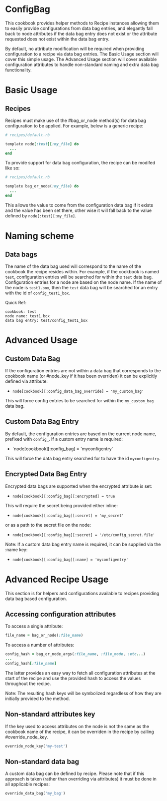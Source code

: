 ConfigBag
=========

This cookbook provides helper methods to Recipe instances allowing them to easily
provide configurations from data bag entries, and elegantly fall back to node
attributes if the data bag entry does not exist or the attribute requested does
not exist within the data bag entry.

By default, no attribute modification will be required when providing configuration
to a recipe via data bag entries. The Basic Usage section will cover this simple
usage. The Advanced Usage section will cover available configuration attributes
to handle non-standard naming and extra data bag functionality.

Basic Usage
===========

Recipes
-------

Recipes must make use of the #bag_or_node method(s) for data bag configuration to
be applied. For example, below is a generic recipe:

```ruby
# recipes/default.rb

template node[:test][:my_file] do
  ...
end
```

To provide support for data bag configuration, the recipe can be modifed like so:

```ruby
# recipes/default.rb

template bag_or_node(:my_file) do
  ...
end
```

This allows the value to come from the configuration data bag if it exists and
the value has been set there, other wise it will fall back to the value defined
by `node[:test][:my_file]`.

Naming scheme
=============

Data bags
---------

The name of the data bag used will correspond to the name of the cookbook the
recipe resides within. For example, if the cookbook is named `test`, configuration
entries will be searched for within the `test` data bag. Configuration entries
for a node are based on the node name. If the name of the node is `test1.box`,
then the `test` data bag will be searched for an entry with the id of `config_test1_box`.

Quick Ref:

```
cookbook: test
node name: test1.box
data bag entry: test/config_test1_box
```

Advanced Usage
==============

Custom Data Bag
---------------

If the configuration entries are not within a data bag that corresponds to the
cookbook name (or #node_key if it has been overriden) it can be explicitly defined
via attribute:

* `node[cookbook][:config_data_bag_override] = 'my_custom_bag'`

This will force config entries to be searched for within the `my_custom_bag` data bag.

Custom Data Bag Entry
---------------------

By default, the configuration entries are based on the current node name, prefixed
with `config_`. If a custom entry name is required:

* `node[cookbook][:config_bag] = 'myconfigentry'

This will force the data bag entry searched for to have the id `myconfigentry`.

Encrypted Data Bag Entry
------------------------

Encrypted data bags are supported when the encrypted attribute is set:

* `node[cookbook][:config_bag][:encrypted] = true`

This will require the secret being provided either inline:

* `node[cookbook][:config_bag][:secret] = 'my_secret'`

or as a path to the secret file on the node:

* `node[cookbook][:config_bag][:secret] = '/etc/config_secret.file'`

Note: If a custom data bag entry name is required, it can be supplied via the
:name key:

* `node[cookbook][:config_bag][:name] = 'myconfigentry'`

Advanced Recipe Usage
=====================

This section is for helpers and configurations available to recipes providing
data bag based configuration.

Accessing configuration attributes
----------------------------------

To access a single attribute:

```ruby
file_name = bag_or_node(:file_name)
```

To access a number of attributes:

```ruby
config_hash = bag_or_node_args(:file_name, :file_mode, :etc...)
...
config_hash[:file_name]
```

The latter provides an easy way to fetch all configuration attributes at the
start of the recipe and use the provided hash to access the values throughout
the recipe. 

Note: The resulting hash keys will be symbolized regardless of how they are
initially provided to the method.

Non-standard attributes key
---------------------------

If the key used to access attributes on the node is not the same as the cookbook
name of the recipe, it can be overriden in the recipe by calling #override_node_key.

```ruby
override_node_key('my-test')
```
Non-standard data bag
---------------------

A custom data bag can be defined by recipe. Please note that if this approach is
taken (rather than overriding via attributes) it must be done in all applicable
recipes:

```ruby
override_data_bag('my_bag')
```

